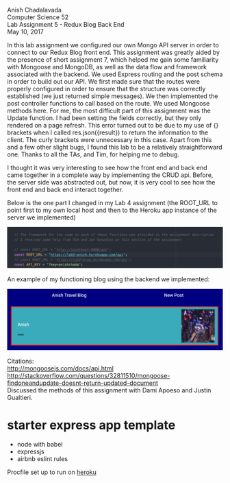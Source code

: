 Anish Chadalavada  
Computer Science 52  
Lab Assignment 5 - Redux Blog Back End  
May 10, 2017  

In this lab assignment we configured our own Mongo API server in order to connect to our Redux Blog front end. This assignment was greatly aided by the presence of short assignment 7, which helped me gain some familiarity with Mongoose and MongoDB, as well as the data flow and framework associated with the backend. We used Express routing and the post schema in order to build out our API. We first made sure that the routes were properly configured in order to ensure that the structure was correctly established (we just returned simple messages). We then implemented the post controller functions to call based on the route. We used Mongoose methods here. For me, the most difficult part of this assignment was the Update function. I had been setting the fields correctly, but they only rendered on a page refresh. This error turned out to be due to my use of {} brackets when I called res.json({result}) to return the information to the client. The curly brackets were unnecessary in this case. Apart from this and a few other slight bugs, I found this lab to be a relatively straightforward one. Thanks to all the TAs, and Tim, for helping me to debug.  

I thought it was very interesting to see how the front end and back end came together in a complete way by implementing the CRUD api. Before, the server side was abstracted out, but now, it is very cool to see how the front end and back end interact together.

Below is the one part I changed in my Lab 4 assignment (the ROOT_URL to point first to my own local host and then to the Heroku app instance of the server we implemented)  

![alt text](./pic1.jpg)  

An example of my functioning blog using the backend we implemented:  

![alt text](./pic2.jpg)  

Citations:  
http://mongoosejs.com/docs/api.html   
http://stackoverflow.com/questions/32811510/mongoose-findoneandupdate-doesnt-return-updated-document  
Discussed the methods of this assignment with Dami Apoeso and Justin Gualtieri.

# starter express app template

* node with babel
* expressjs
* airbnb eslint rules

Procfile set up to run on [heroku](https://devcenter.heroku.com/articles/getting-started-with-nodejs#deploy-the-app)
